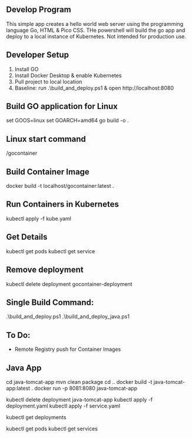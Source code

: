 ## Develop Program
This simple app creates a hello world web server using the programming language Go, HTML & Pico CSS. THe powershell will build the go app and deploy to a local instance of Kubernetes. Not intended for production use. 

## Developer Setup
1. Install GO
2. Install Docker Desktop & enable Kubernetes
3. Pull project to local location
4. Baseline: run .\build_and_deploy.ps1 & open http://localhost:8080

## Build GO application for Linux
set GOOS=linux
set GOARCH=amd64
go build -o .

## Linux start command
/gocontainer

## Build Container Image
docker build -t localhost/gocontainer:latest .

## Run Containers in Kubernetes
kubectl apply -f kube.yaml

## Get Details 
kubectl get pods
kubectl get service

## Remove deployment
kubectl delete deployment gocontainer-deployment

## Single Build Command:
.\build_and_deploy.ps1
.\build_and_deploy_java.ps1

## To Do:
- Remote Registry push for Container Images

## Java App
cd java-tomcat-app
mvn clean package
cd ..
docker build -t java-tomcat-app:latest .
docker run -p 8081:8080 java-tomcat-app

kubectl delete deployment java-tomcat-app
kubectl apply -f deployment.yaml
kubectl apply -f service.yaml

kubectl get deployments

kubectl get pods
kubectl get services

